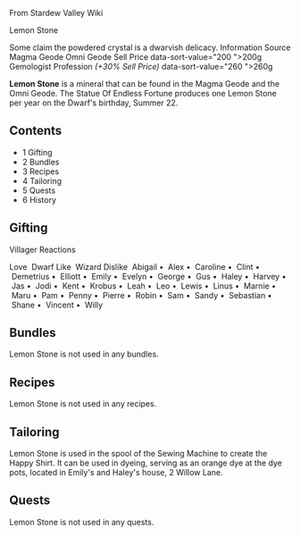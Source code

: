 From Stardew Valley Wiki

Lemon Stone

Some claim the powdered crystal is a dwarvish delicacy. Information Source Magma Geode Omni Geode Sell Price data-sort-value="200 "&gt;200g Gemologist Profession *(+30% Sell Price)* data-sort-value="260 "&gt;260g

**Lemon Stone** is a mineral that can be found in the Magma Geode and the Omni Geode. The Statue Of Endless Fortune produces one Lemon Stone per year on the Dwarf's birthday, Summer 22.

## Contents

- 1 Gifting
- 2 Bundles
- 3 Recipes
- 4 Tailoring
- 5 Quests
- 6 History

## Gifting

Villager Reactions

Love  Dwarf Like  Wizard Dislike  Abigail •  Alex •  Caroline •  Clint •  Demetrius •  Elliott •  Emily •  Evelyn •  George •  Gus •  Haley •  Harvey •  Jas •  Jodi •  Kent •  Krobus •  Leah •  Leo •  Lewis •  Linus •  Marnie •  Maru •  Pam •  Penny •  Pierre •  Robin •  Sam •  Sandy •  Sebastian •  Shane •  Vincent •  Willy

## Bundles

Lemon Stone is not used in any bundles.

## Recipes

Lemon Stone is not used in any recipes.

## Tailoring

Lemon Stone is used in the spool of the Sewing Machine to create the Happy Shirt. It can be used in dyeing, serving as an orange dye at the dye pots, located in Emily's and Haley's house, 2 Willow Lane.

## Quests

Lemon Stone is not used in any quests.